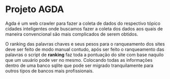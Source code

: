 # Projeto AGDA
Agda é um web crawler para fazer a coleta de dados do respectivo tópico cidades inteligentes onde buscamos fazer a coleta dos dados aos quais de maneira convencional são mais complicados de serem obtidos.

O ranking das palavras chaves e seus pesos para o ranqueamento dos sites deve ser feito de modo manual contudo, após ser feito o ranqueamento das palavras o script de **ranking** faz toda a pontuação do site com base naquilo que um usuário pode ver no mesmo.
Colocando todas as informações dentro de uma banco sqlite que pode ser migrado tranquilamente para outros tipos de bancos mais profissionais.


